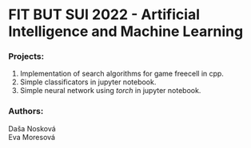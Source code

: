 # FIT BUT SUI 2022 - Artificial Intelligence and Machine Learning

### Projects:
1. Implementation of search algorithms for game freecell in cpp.
2. Simple classificators in jupyter notebook.
3. Simple neural network using *torch* in jupyter notebook.

### Authors:
Daša Nosková <br />
Eva Moresová
